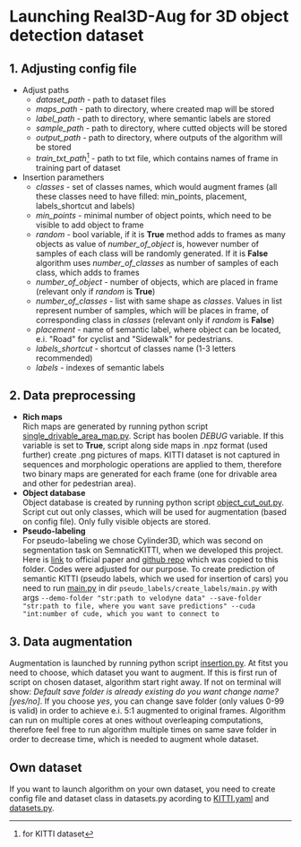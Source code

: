 # Launching Real3D-Aug for 3D object detection dataset

## 1. Adjusting config file

- Adjust paths
   - *dataset_path* - path to dataset files
   - *maps_path* - path to directory, where created map will be stored
   - *label_path* - path to directory, where semantic labels are stored
   - *sample_path* - path to directory, where cutted objects will be stored
   - *output_path* - path to directory, where outputs of the algorithm will be stored
   - *train_txt_path*[^*] - path to txt file, which contains names of frame in training part of dataset
- Insertion paramethers
   - *classes* - set of classes names, which would augment frames (all these classes need to have filled: min_points, placement, labels_shortcut and labels)
   - *min_points* - minimal number of object points, which need to be visible to add object to frame
   - *random* - bool variable, if it is **True** method adds to frames as many objects as value of *number_of_object* is, however number of samples of each class will be randomly generated. If it is **False** algorithm uses *number_of_classes* as number of samples of each class, which adds to frames
   - *number_of_object* - number of objects, which are placed in frame (relevant only if *random* is **True**)
   - *number_of_classes* - list with same shape as *classes*. Values in list represent number of samples, which will be places in frame, of corresponding class in *classes* (relevant only if *random* is **False**)
   - *placement* - name of semantic label, where object can be located, e.i. "Road" for cyclist and "Sidewalk" for pedestrians.
   - *labels_shortcut* - shortcut of classes name (1-3 letters recommended)
   - *labels* - indexes of semantic labels

[^*]: for KITTI dataset

## 2. Data preprocessing
- **Rich maps**  
Rich maps are generated by running python script [single_drivable_area_map.py](rich_map/single_drivable_area_map.py). Script has boolen *DEBUG* variable. If this variable is set to **True**, script along side maps in .npz format (used further) create .png pictures of maps. KITTI dataset is not captured in sequences and morphologic operations are applied to them, therefore two binary maps are generated for each frame (one for drivable area and other for pedestrian area).
- **Object database**  
Object database is created by running python script [object_cut_out.py](cut_object/object_cut_out.py). Script cut out only classes, which will be used for augmentation (based on config file). Only fully visible objects are stored.
- **Pseudo-labeling**  
For pseudo-labeling we chose Cylinder3D, which was second on segmentation task on SemnaticKITTI, when we developed this project. Here is [link](https://arxiv.org/pdf/2011.10033.pdf) to official paper and [github repo](https://github.com/xinge008/Cylinder3D) which was copied to this folder. 
Codes were adjusted for our purpose. To create prediction of semantic KITTI (pseudo labels, which we used for insertion of cars) you need to run [main.py](pseudo_labels/create_labels/main.py) in dir ```pseudo_labels/create_labels/main.py``` with args ```--demo-folder "str:path to velodyne data" --save-folder "str:path to file, where you want save predictions" --cuda "int:number of cude, which you want to connect to```

## 3. Data augmentation
Augmentation is launched by running python script [insertion.py](Real3DAug/insertion.py). At fitst you need to choose, which dataset you want to augment. 
If this is first run of script on chosen dataset, algorithm start right away. If not on terminal will show: *Default save folder is already existing do you want change name? [yes/no]*. If you choose *yes*, you can change save folder (only values 0-99 is valid) in order to achieve e.i. 5:1 augmented to original frames.
Algorithm can run on multiple cores at ones without overleaping computations, therefore feel free to run algorithm multiple times on same save folder in order to decrease time, which is needed to augment whole dataset.

## Own dataset
If you want to launch algorithm on your own dataset, you need to create config file and dataset class in datasets.py acording to [KITTI.yaml](config/KITTI.yaml) and [datasets.py](Real3DAug/tools/datasets.py).

